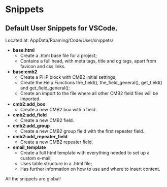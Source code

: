 # Snippets
## Default User Snippets for VSCode.

Located at: AppData/Roaming/Code/User/snippets/

- **base:html**
  - Create a .html base file for a project;
  - Contains a full head, with meta tags, title and og tags, apart from favicon and css links.
- **base:cmb2**
  - Create a PHP block with CMB2 initial settings;
  - Create the Help Functions the_field(), the_field_general(), get_field() and get_field_general();
  - Create an import to the file where all other CMB2 field files will be imported.
- **cmb2:add_box**
  - Create a new CMB2 box with a field.
- **cmb2:add_field**
  - Create a new CMB2 field.
- **cmb2:add_group**
  - Create a new CMB2 group field with the first repeater field.
- **cmb2:add_repeater_field**
  - Create a new CMB2 repeater field.
- **email_template**
  - Create a full html template with everything needed to set up a custom e-mail;
  - Uses table structure in a .html file;
  - Has further information on how to use and where to insert content.

All the snippets are global!
